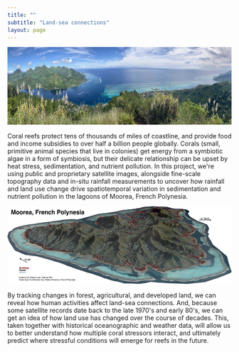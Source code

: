 ```yaml
---
title: ""
subtitle: "Land-sea connections"
layout: page
---
```


<img src="/img/northShore.jpg" alt="North shore lagoons of Moorea." height="175">
  
Coral reefs protect tens of thousands of miles of coastline, and provide food and income subsidies to over half a billion people globally. Corals (small, primitive animal species that live in colonies) get energy from a symbiotic algae in a form of symbiosis, but their delicate relationship can be upset by heat stress, sedimentation, and nutrient pollution. In this project, we're using public and proprietary satellite images, alongside fine-scale topography data and in-situ rainfall measurements to uncover how rainfall and land use change drive spatiotemporal variation in sedimentation and nutrient pollution in the lagoons of Moorea, French Polynesia.

<img src="/img/3disland.jpg" alt="North shore lagoons of Moorea." height="175">

By tracking changes in forest, agricultural, and developed land, we can reveal how human activities affect land-sea connections. And, because some satellite records date back to the late 1970's and early 80's, we can get an idea of how land use has changed over the course of decades. This, taken together with historical oceanographic and weather data, will allow us to better understand how multiple coral stressors interact, and ultimately predict where stressful conditions will emerge for reefs in the future.


